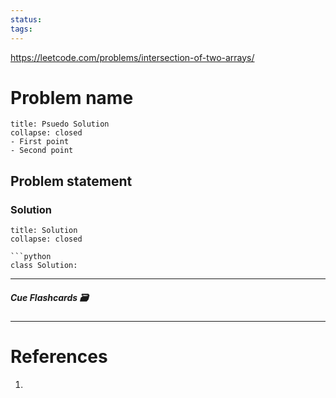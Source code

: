 ```yaml
---
status: 
tags:
---
```

https://leetcode.com/problems/intersection-of-two-arrays/
# Problem name
```ad-tldr
title: Psuedo Solution
collapse: closed
- First point
- Second point
```
## Problem statement


### Solution
```ad-tldr
title: Solution
collapse: closed

```python
class Solution:

```

---
##### Cue Flashcards 🗃

---
# References
1. 

